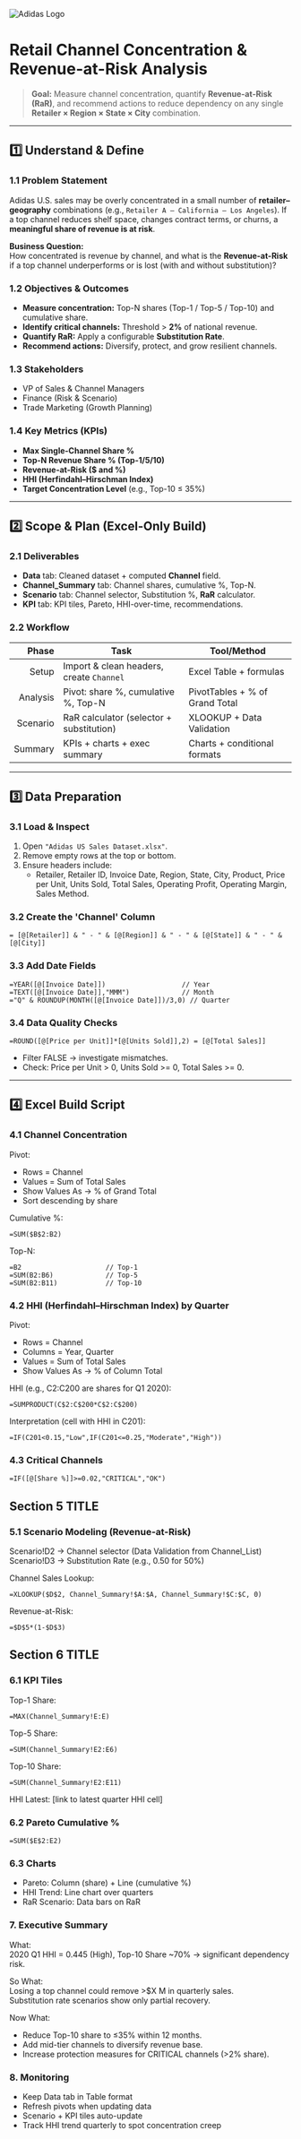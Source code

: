 ![Adidas Logo](assets/adidas_logo.png)

# Retail Channel Concentration & Revenue-at-Risk Analysis

> **Goal:** Measure channel concentration, quantify **Revenue-at-Risk (RaR)**, and recommend actions to reduce dependency on any single **Retailer × Region × State × City** combination.

---

## 1️⃣ Understand & Define

### 1.1 Problem Statement
Adidas U.S. sales may be overly concentrated in a small number of **retailer–geography** combinations (e.g., `Retailer A – California – Los Angeles`). If a top channel reduces shelf space, changes contract terms, or churns, a **meaningful share of revenue is at risk**.

**Business Question:**  
How concentrated is revenue by channel, and what is the **Revenue-at-Risk** if a top channel underperforms or is lost (with and without substitution)?

### 1.2 Objectives & Outcomes
- **Measure concentration:** Top-N shares (Top-1 / Top-5 / Top-10) and cumulative share.
- **Identify critical channels:** Threshold > **2%** of national revenue.
- **Quantify RaR:** Apply a configurable **Substitution Rate**.
- **Recommend actions:** Diversify, protect, and grow resilient channels.

### 1.3 Stakeholders
- VP of Sales & Channel Managers  
- Finance (Risk & Scenario)  
- Trade Marketing (Growth Planning)

### 1.4 Key Metrics (KPIs)
- **Max Single-Channel Share %**
- **Top-N Revenue Share % (Top-1/5/10)**
- **Revenue-at-Risk ($ and %)**
- **HHI (Herfindahl–Hirschman Index)**
- **Target Concentration Level** (e.g., Top-10 ≤ 35%)

---

## 2️⃣ Scope & Plan (Excel-Only Build)

### 2.1 Deliverables
- **Data** tab: Cleaned dataset + computed **Channel** field.
- **Channel_Summary** tab: Channel shares, cumulative %, Top-N.
- **Scenario** tab: Channel selector, Substitution %, **RaR** calculator.
- **KPI** tab: KPI tiles, Pareto, HHI-over-time, recommendations.

### 2.2 Workflow

| Phase   | Task                                              | Tool/Method                    |
|--------:|---------------------------------------------------|--------------------------------|
| Setup   | Import & clean headers, create `Channel`          | Excel Table + formulas         |
| Analysis| Pivot: share %, cumulative %, Top-N               | PivotTables + % of Grand Total |
| Scenario| RaR calculator (selector + substitution)          | XLOOKUP + Data Validation      |
| Summary | KPIs + charts + exec summary                      | Charts + conditional formats   |

---

## 3️⃣ Data Preparation

### 3.1 Load & Inspect
1. Open `"Adidas US Sales Dataset.xlsx"`.
2. Remove empty rows at the top or bottom.
3. Ensure headers include:
   - Retailer, Retailer ID, Invoice Date, Region, State, City, Product, Price per Unit, Units Sold, Total Sales, Operating Profit, Operating Margin, Sales Method.

### 3.2 Create the 'Channel' Column
```excel
= [@[Retailer]] & " - " & [@[Region]] & " - " & [@[State]] & " - " & [@[City]]
```

### 3.3 Add Date Fields
```excel
=YEAR([@[Invoice Date]])                   // Year
=TEXT([@[Invoice Date]],"MMM")             // Month
="Q" & ROUNDUP(MONTH([@[Invoice Date]])/3,0) // Quarter
```
### 3.4 Data Quality Checks
```excel
=ROUND([@[Price per Unit]]*[@[Units Sold]],2) = [@[Total Sales]]
```
- Filter FALSE → investigate mismatches.
- Check: Price per Unit > 0, Units Sold >= 0, Total Sales >= 0.

---

## 4️⃣ Excel Build Script

### 4.1 Channel Concentration
Pivot:
- Rows = Channel
- Values = Sum of Total Sales
- Show Values As → % of Grand Total
- Sort descending by share

Cumulative %:
```excel
=SUM($B$2:B2)
```

Top-N:
```excel
=B2                     // Top-1
=SUM(B2:B6)             // Top-5
=SUM(B2:B11)            // Top-10
```

### 4.2 HHI (Herfindahl–Hirschman Index) by Quarter
Pivot:
- Rows = Channel
- Columns = Year, Quarter
- Values = Sum of Total Sales
- Show Values As → % of Column Total

HHI (e.g., C2:C200 are shares for Q1 2020):
```excel
=SUMPRODUCT(C$2:C$200*C$2:C$200)
```

Interpretation (cell with HHI in C201):
```excel
=IF(C201<0.15,"Low",IF(C201<=0.25,"Moderate","High"))
```

### 4.3 Critical Channels
```excel
=IF([@[Share %]]>=0.02,"CRITICAL","OK")
```

## Section 5 TITLE

### 5.1 Scenario Modeling (Revenue-at-Risk)
Scenario!D2 → Channel selector (Data Validation from Channel_List)  
Scenario!D3 → Substitution Rate (e.g., 0.50 for 50%)

Channel Sales Lookup:
```excel
=XLOOKUP($D$2, Channel_Summary!$A:$A, Channel_Summary!$C:$C, 0)
```

Revenue-at-Risk:
```excel
=$D$5*(1-$D$3)
```
## Section 6 TITLE

### 6.1 KPI Tiles
Top-1 Share:
```excel
=MAX(Channel_Summary!E:E)
```
Top-5 Share:
```excel
=SUM(Channel_Summary!E2:E6)
```

Top-10 Share:
```excel
=SUM(Channel_Summary!E2:E11)
```

HHI Latest:
[link to latest quarter HHI cell]

### 6.2 Pareto Cumulative %
```excel
=SUM($E$2:E2)
```

### 6.3 Charts
- Pareto: Column (share) + Line (cumulative %)
- HHI Trend: Line chart over quarters
- RaR Scenario: Data bars on RaR

### 7. Executive Summary
What:  
2020 Q1 HHI = 0.445 (High), Top-10 Share ~70% → significant dependency risk.

So What:  
Losing a top channel could remove >$X M in quarterly sales.  
Substitution rate scenarios show only partial recovery.

Now What:  
- Reduce Top-10 share to ≤35% within 12 months.  
- Add mid-tier channels to diversify revenue base.  
- Increase protection measures for CRITICAL channels (>2% share).

### 8. Monitoring
- Keep Data tab in Table format  
- Refresh pivots when updating data  
- Scenario + KPI tiles auto-update  
- Track HHI trend quarterly to spot concentration creep












